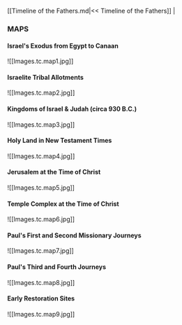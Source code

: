 [[Timeline of the Fathers.md|<< Timeline of the Fathers]]  |  

### MAPS
#### Israel's Exodus from Egypt to Canaan
![[Images.tc.map1.jpg]]
#### Israelite Tribal Allotments
![[Images.tc.map2.jpg]]
#### Kingdoms of Israel & Judah (circa 930 B.C.)
![[Images.tc.map3.jpg]]
#### Holy Land in New Testament Times
![[Images.tc.map4.jpg]]
#### Jerusalem at the Time of Christ
![[Images.tc.map5.jpg]]
#### Temple Complex at the Time of Christ
![[Images.tc.map6.jpg]]
#### Paul's First and Second Missionary Journeys
![[Images.tc.map7.jpg]]
#### Paul's Third and Fourth Journeys
![[Images.tc.map8.jpg]]
#### Early Restoration Sites
![[Images.tc.map9.jpg]]